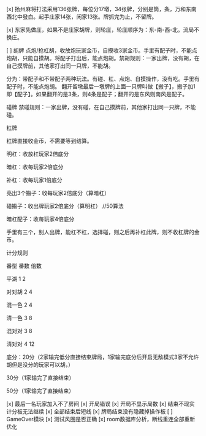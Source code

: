[x] 扬州麻将打法采用136张牌，每位分17墩，34张牌，分别是筒，条，万和东南西北中發白。起手庄家14张，闲家13张。牌抓完为止，不留牌。

[x] 东家先做庄，如果不是庄家胡牌，则轮庄，轮庄顺序为：东-南-西-北。流局不换庄。

[ ] 胡牌 点炮/抢杠胡，收放炮玩家金币，自摸收3家金币。手里有配子时，不能点炮胡，只能自摸胡。将配子打出后，能点炮胡。禁胡规则：一家出牌，没有胡，在自己摸牌前，其他家打出同一只牌，不能胡。

分为：带配子和不带配子两种玩法。有碰、杠、点炮、自摸操作，没有吃。手里有配子时，不能点炮胡。
翻开留墩最后一墩牌的上面一只牌叫做【搬子】，搬子加1即【配子】。如果翻开的是3条，则4条是配子；翻开的是东风则南风是配子。


碰牌 禁碰规则：一家出牌，没有碰，在自己摸牌前，其他家打出同一只牌，不能碰。


杠牌

杠牌直接收金币，不需要等到结算。

明杠：收放杠玩家2倍底分

暗杠：收每玩家2倍底分

补杠：收每玩家1倍底分

亮出3个搬子：收每玩家2倍底分（算暗杠）

碰搬子：收出牌玩家2倍底分（算明杠）  //50算法

暗杠配子：收每玩家4倍底分

手里有三个，别人出牌，能杠不杠，选择碰，则之后再补杠此牌，则不收杠牌的金币。





计分规则

番型 番数 倍数

平湖 1 2

对对胡 2 4

混一色 2 4

清一色 3 8

混对对 3 8

清对对 4 12


底分：20分（2家输完低分直接结束牌局，1家输完底分后开启无敌模式3家不允许胡但是没分的玩家可以胡，）

30分（1家输完了直接结束）

50分（1家输完了直接结束）







[x] 最后一名玩家加入不了房间
[x] 开局错误
[x] 开局不显示局数
[x] 结束不现实计分板无法继续
[x] 全部结束后短线
[x] 牌局结束没有隐藏掉操作板
[ ] GameOver模块
[x] 测试风圈是否正确
[x] room数据库分析，断线重连全部重新优化
